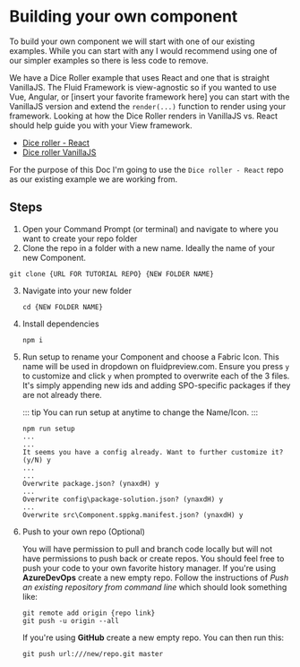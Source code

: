 # Building your own component

To build your own component we will start with one of our existing examples. While you can start with any I would
recommend using one of our simpler examples so there is less code to remove.

We have a Dice Roller example that uses React and one that is straight VanillaJS. The Fluid Framework is view-agnostic
so if you wanted to use Vue, Angular, or [insert your favorite framework here] you can start with the VanillaJS version
and extend the `render(...)` function to render using your framework. Looking at how the Dice Roller renders in
VanillaJS vs. React should help guide you with your View framework.

- [Dice roller - React](https://github.com/microsoft/fluid-tutorial-dice-roller-react)
- [Dice roller VanillaJS](https://github.com/microsoft/fluid-tutorial-dice-roller)

For the purpose of this Doc I'm going to use the `Dice roller - React` repo as our existing example we are working from.

## Steps

1. Open your Command Prompt (or terminal) and navigate to where you want to create your repo folder
2. Clone the repo in a folder with a new name. Ideally the name of your new Component.

```shell
git clone {URL FOR TUTORIAL REPO} {NEW FOLDER NAME}
```

3. Navigate into your new folder

   ```shell
   cd {NEW FOLDER NAME}
   ```

4. Install dependencies

   ```shell
   npm i
   ```

5. Run setup to rename your Component and choose a Fabric Icon. This name will be used in dropdown on fluidpreview.com.
   Ensure you press `y` to customize and click `y` when prompted to overwrite each of the 3 files. It's simply appending
   new ids and adding SPO-specific packages if they are not already there.

   ::: tip
   You can run setup at anytime to change the Name/Icon.
   :::

   ```shell
   npm run setup
   ...
   ...
   It seems you have a config already. Want to further customize it? (y/N) y
   ...
   ...
   Overwrite package.json? (ynaxdH) y
   ...
   Overwrite config\package-solution.json? (ynaxdH) y
   ...
   Overwrite src\Component.sppkg.manifest.json? (ynaxdH) y
   ```

6. Push to your own repo (Optional)

   You will have permission to pull and branch code locally but will not have permissions to push back or create repos.
   You should feel free to push your code to your own favorite history manager. If you're using **AzureDevOps** create a
   new empty repo. Follow the instructions of _Push an existing repository from command line_ which should look
   something like:

   ```shell
   git remote add origin {repo link}
   git push -u origin --all
   ```

   If you're using **GitHub** create a new empty repo. You can then run this:

   ```shell
   git push url:///new/repo.git master
   ```
